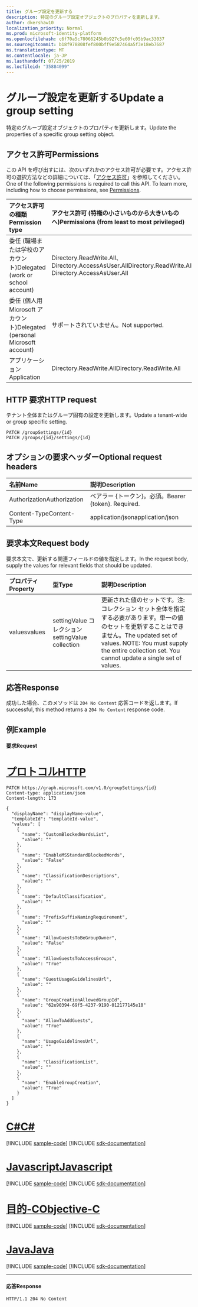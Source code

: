 ```yaml
---
title: グループ設定を更新する
description: 特定のグループ設定オブジェクトのプロパティを更新します。
author: dkershaw10
localization_priority: Normal
ms.prod: microsoft-identity-platform
ms.openlocfilehash: c6f70a5c78066245b0b927c5e60fc05b9ac33037
ms.sourcegitcommit: b18f978808fef800bff9e587464a5f3e18eb7687
ms.translationtype: MT
ms.contentlocale: ja-JP
ms.lasthandoff: 07/25/2019
ms.locfileid: "35884099"
---
```

# <a name="update-a-group-setting"></a><span data-ttu-id="5bc9e-103">グループ設定を更新する</span><span class="sxs-lookup"><span data-stu-id="5bc9e-103">Update a group setting</span></span>

<span data-ttu-id="5bc9e-104">特定のグループ設定オブジェクトのプロパティを更新します。</span><span class="sxs-lookup"><span data-stu-id="5bc9e-104">Update the properties of a specific group setting object.</span></span>

## <a name="permissions"></a><span data-ttu-id="5bc9e-105">アクセス許可</span><span class="sxs-lookup"><span data-stu-id="5bc9e-105">Permissions</span></span>

<span data-ttu-id="5bc9e-p101">この API を呼び出すには、次のいずれかのアクセス許可が必要です。アクセス許可の選択方法などの詳細については、「[アクセス許可](/graph/permissions-reference)」を参照してください。</span><span class="sxs-lookup"><span data-stu-id="5bc9e-p101">One of the following permissions is required to call this API. To learn more, including how to choose permissions, see [Permissions](/graph/permissions-reference).</span></span>


|<span data-ttu-id="5bc9e-108">アクセス許可の種類</span><span class="sxs-lookup"><span data-stu-id="5bc9e-108">Permission type</span></span>      | <span data-ttu-id="5bc9e-109">アクセス許可 (特権の小さいものから大きいものへ)</span><span class="sxs-lookup"><span data-stu-id="5bc9e-109">Permissions (from least to most privileged)</span></span>              |
|:--------------------|:---------------------------------------------------------|
|<span data-ttu-id="5bc9e-110">委任 (職場または学校のアカウント)</span><span class="sxs-lookup"><span data-stu-id="5bc9e-110">Delegated (work or school account)</span></span> | <span data-ttu-id="5bc9e-111">Directory.ReadWrite.All、Directory.AccessAsUser.All</span><span class="sxs-lookup"><span data-stu-id="5bc9e-111">Directory.ReadWrite.All, Directory.AccessAsUser.All</span></span>    |
|<span data-ttu-id="5bc9e-112">委任 (個人用 Microsoft アカウント)</span><span class="sxs-lookup"><span data-stu-id="5bc9e-112">Delegated (personal Microsoft account)</span></span> | <span data-ttu-id="5bc9e-113">サポートされていません。</span><span class="sxs-lookup"><span data-stu-id="5bc9e-113">Not supported.</span></span>    |
|<span data-ttu-id="5bc9e-114">アプリケーション</span><span class="sxs-lookup"><span data-stu-id="5bc9e-114">Application</span></span> | <span data-ttu-id="5bc9e-115">Directory.ReadWrite.All</span><span class="sxs-lookup"><span data-stu-id="5bc9e-115">Directory.ReadWrite.All</span></span> |

## <a name="http-request"></a><span data-ttu-id="5bc9e-116">HTTP 要求</span><span class="sxs-lookup"><span data-stu-id="5bc9e-116">HTTP request</span></span>
<!-- { "blockType": "ignored" } -->

<span data-ttu-id="5bc9e-117">テナント全体またはグループ固有の設定を更新します。</span><span class="sxs-lookup"><span data-stu-id="5bc9e-117">Update a tenant-wide or group specific setting.</span></span>

```http
PATCH /groupSettings/{id}
PATCH /groups/{id}/settings/{id}
```
## <a name="optional-request-headers"></a><span data-ttu-id="5bc9e-118">オプションの要求ヘッダー</span><span class="sxs-lookup"><span data-stu-id="5bc9e-118">Optional request headers</span></span>
| <span data-ttu-id="5bc9e-119">名前</span><span class="sxs-lookup"><span data-stu-id="5bc9e-119">Name</span></span> | <span data-ttu-id="5bc9e-120">説明</span><span class="sxs-lookup"><span data-stu-id="5bc9e-120">Description</span></span> |
|:-----------|:-----------|
| <span data-ttu-id="5bc9e-121">Authorization</span><span class="sxs-lookup"><span data-stu-id="5bc9e-121">Authorization</span></span>  | <span data-ttu-id="5bc9e-p102">ベアラー {トークン}。必須。</span><span class="sxs-lookup"><span data-stu-id="5bc9e-p102">Bearer {token}. Required.</span></span> |
| <span data-ttu-id="5bc9e-124">Content-Type</span><span class="sxs-lookup"><span data-stu-id="5bc9e-124">Content-Type</span></span>  | <span data-ttu-id="5bc9e-125">application/json</span><span class="sxs-lookup"><span data-stu-id="5bc9e-125">application/json</span></span>  |

## <a name="request-body"></a><span data-ttu-id="5bc9e-126">要求本文</span><span class="sxs-lookup"><span data-stu-id="5bc9e-126">Request body</span></span>
<span data-ttu-id="5bc9e-127">要求本文で、更新する関連フィールドの値を指定します。</span><span class="sxs-lookup"><span data-stu-id="5bc9e-127">In the request body, supply the values for relevant fields that should be updated.</span></span> 

| <span data-ttu-id="5bc9e-128">プロパティ</span><span class="sxs-lookup"><span data-stu-id="5bc9e-128">Property</span></span> | <span data-ttu-id="5bc9e-129">型</span><span class="sxs-lookup"><span data-stu-id="5bc9e-129">Type</span></span> | <span data-ttu-id="5bc9e-130">説明</span><span class="sxs-lookup"><span data-stu-id="5bc9e-130">Description</span></span> |
|:---------------|:--------|:----------|
| <span data-ttu-id="5bc9e-131">values</span><span class="sxs-lookup"><span data-stu-id="5bc9e-131">values</span></span> | <span data-ttu-id="5bc9e-132">settingValue コレクション</span><span class="sxs-lookup"><span data-stu-id="5bc9e-132">settingValue collection</span></span> | <span data-ttu-id="5bc9e-p103">更新された値のセットです。注:コレクション セット全体を指定する必要があります。単一の値のセットを更新することはできません。</span><span class="sxs-lookup"><span data-stu-id="5bc9e-p103">The updated set of values.  NOTE: You must supply the entire collection set. You cannot update a single set of values.</span></span> |

## <a name="response"></a><span data-ttu-id="5bc9e-136">応答</span><span class="sxs-lookup"><span data-stu-id="5bc9e-136">Response</span></span>

<span data-ttu-id="5bc9e-137">成功した場合、このメソッドは `204 No Content` 応答コードを返します。</span><span class="sxs-lookup"><span data-stu-id="5bc9e-137">If successful, this method returns a `204 No Content` response code.</span></span>

## <a name="example"></a><span data-ttu-id="5bc9e-138">例</span><span class="sxs-lookup"><span data-stu-id="5bc9e-138">Example</span></span>
#### <a name="request"></a><span data-ttu-id="5bc9e-139">要求</span><span class="sxs-lookup"><span data-stu-id="5bc9e-139">Request</span></span>

# <a name="httptabhttp"></a>[<span data-ttu-id="5bc9e-140">プロトコル</span><span class="sxs-lookup"><span data-stu-id="5bc9e-140">HTTP</span></span>](#tab/http)
<!-- {
  "blockType": "request",
  "name": "update_groupsetting"
}-->
```http
PATCH https://graph.microsoft.com/v1.0/groupSettings/{id}
Content-type: application/json
Content-length: 173

{
  "displayName": "displayName-value",
  "templateId": "templateId-value",
  "values": [
    {
      "name": "CustomBlockedWordsList",
      "value": ""
    },
    {
      "name": "EnableMSStandardBlockedWords",
      "value": "False"
    },
    {
      "name": "ClassificationDescriptions",
      "value": ""
    },
    {
      "name": "DefaultClassification",
      "value": ""
    },
    {
      "name": "PrefixSuffixNamingRequirement",
      "value": ""
    },
    {
      "name": "AllowGuestsToBeGroupOwner",
      "value": "False"
    },
    {
      "name": "AllowGuestsToAccessGroups",
      "value": "True"
    },
    {
      "name": "GuestUsageGuidelinesUrl",
      "value": ""
    },
    {
      "name": "GroupCreationAllowedGroupId",
      "value": "62e90394-69f5-4237-9190-012177145e10"
    },
    {
      "name": "AllowToAddGuests",
      "value": "True"
    },
    {
      "name": "UsageGuidelinesUrl",
      "value": ""
    },
    {
      "name": "ClassificationList",
      "value": ""
    },
    {
      "name": "EnableGroupCreation",
      "value": "True"
    }
  ]
}
```
# <a name="ctabcsharp"></a>[<span data-ttu-id="5bc9e-141">C#</span><span class="sxs-lookup"><span data-stu-id="5bc9e-141">C#</span></span>](#tab/csharp)
[!INCLUDE [sample-code](../includes/snippets/csharp/update-groupsetting-csharp-snippets.md)]
[!INCLUDE [sdk-documentation](../includes/snippets/snippets-sdk-documentation-link.md)]

# <a name="javascripttabjavascript"></a>[<span data-ttu-id="5bc9e-142">Javascript</span><span class="sxs-lookup"><span data-stu-id="5bc9e-142">Javascript</span></span>](#tab/javascript)
[!INCLUDE [sample-code](../includes/snippets/javascript/update-groupsetting-javascript-snippets.md)]
[!INCLUDE [sdk-documentation](../includes/snippets/snippets-sdk-documentation-link.md)]

# <a name="objective-ctabobjc"></a>[<span data-ttu-id="5bc9e-143">目的-C</span><span class="sxs-lookup"><span data-stu-id="5bc9e-143">Objective-C</span></span>](#tab/objc)
[!INCLUDE [sample-code](../includes/snippets/objc/update-groupsetting-objc-snippets.md)]
[!INCLUDE [sdk-documentation](../includes/snippets/snippets-sdk-documentation-link.md)]

# <a name="javatabjava"></a>[<span data-ttu-id="5bc9e-144">Java</span><span class="sxs-lookup"><span data-stu-id="5bc9e-144">Java</span></span>](#tab/java)
[!INCLUDE [sample-code](../includes/snippets/java/update-groupsetting-java-snippets.md)]
[!INCLUDE [sdk-documentation](../includes/snippets/snippets-sdk-documentation-link.md)]

---


#### <a name="response"></a><span data-ttu-id="5bc9e-145">応答</span><span class="sxs-lookup"><span data-stu-id="5bc9e-145">Response</span></span>

<!-- {
  "blockType": "response",
  "truncated": false
} -->
```http
HTTP/1.1 204 No Content
```

<!-- uuid: 8fcb5dbc-d5aa-4681-8e31-b001d5168d79
2015-10-25 14:57:30 UTC -->
<!-- {
  "type": "#page.annotation",
  "description": "Update groupSetting",
  "keywords": "",
  "section": "documentation",
  "tocPath": "",
  "suppressions": [
  ]
}-->
